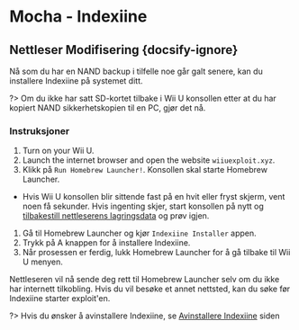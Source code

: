 # Mocha - Indexiine

## Nettleser Modifisering {docsify-ignore}

Nå som du har en NAND backup i tilfelle noe går galt senere, kan du installere Indexiine på systemet ditt.

?> Om du ikke har satt SD-kortet tilbake i Wii U konsollen etter at du har kopiert NAND sikkerhetskopien til en PC, gjør det nå.


### Instruksjoner

1. Turn on your Wii U.
1. Launch the internet browser and open the website `wiiuexploit.xyz`.
1. Klikk på `Run Homebrew Launcher!`. Konsollen skal starte Homebrew Launcher.
 - Hvis Wii U konsollen blir sittende fast på en hvit eller fryst skjerm, vent noen få sekunder. Hvis ingenting skjer, start konsollen på nytt og [tilbakestill nettleserens lagringsdata](https://en-americas-support.nintendo.com/app/answers/detail/a_id/1507/~/how-to-delete-the-internet-browser-history) og prøv igjen.
1. Gå til Homebrew Launcher og kjør `Indexiine Installer` appen.
1. Trykk på A knappen for å installere Indexiine.
1. Når prosessen er ferdig, lukk Homebrew Launcher for å gå tilbake til Wii U menyen.

Nettleseren vil nå sende deg rett til Homebrew Launcher selv om du ikke har internett tilkobling. Hvis du vil besøke et annet nettsted, kan du søke før Indexiine starter exploit'en.

?> Hvis du ønsker å avinstallere Indexiine, se [Avinstallere Indexiine](/uninstall-indexiine) siden
